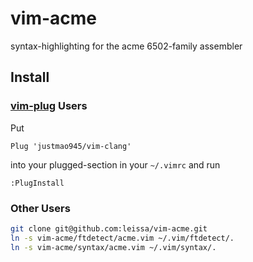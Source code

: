 # vim-acme
syntax-highlighting for the acme 6502-family assembler

## Install

### [vim-plug](https://github.com/junegunn/vim-plug) Users

Put
```vim
Plug 'justmao945/vim-clang'
```
into your plugged-section in your ```~/.vimrc``` and run
```vim
:PlugInstall
```

### Other Users

```bash
git clone git@github.com:leissa/vim-acme.git
ln -s vim-acme/ftdetect/acme.vim ~/.vim/ftdetect/.
ln -s vim-acme/syntax/acme.vim ~/.vim/syntax/.
```
